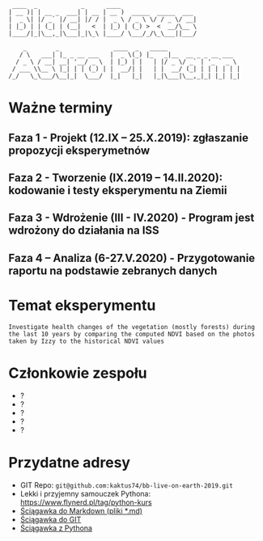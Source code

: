 ```
 ____  _            _      ____                     
| __ )| | __ _  ___| | __ | __ )  _____  _____  ___ 
|  _ \| |/ _` |/ __| |/ / |  _ \ / _ \ \/ / _ \/ __|
| |_) | | (_| | (__|   <  | |_) | (_) >  <  __/\__ \
|____/|_|\__,_|\___|_|\_\ |____/ \___/_/\_\___||___/
                                                    
    _        _               ____  _   _____                    
   / \   ___| |_ _ __ ___   |  _ \(_) |_   _|__  __ _ _ __ ___  
  / _ \ / __| __| '__/ _ \  | |_) | |   | |/ _ \/ _` | '_ ` _ \ 
 / ___ \\__ \ |_| | | (_) | |  __/| |   | |  __/ (_| | | | | | |
/_/   \_\___/\__|_|  \___/  |_|   |_|   |_|\___|\__,_|_| |_| |_|
```

# Ważne terminy

## Faza 1 - Projekt (12.IX – 25.X.2019): zgłaszanie propozycji eksperymetnów

## Faza 2 - Tworzenie (IX.2019 – 14.II.2020): kodowanie i testy eksperymentu na Ziemii

## Faza 3 - Wdrożenie (III - IV.2020) - Program jest wdrożony do działania na ISS

## Faza 4 – Analiza (6-27.V.2020) - Przygotowanie raportu na podstawie zebranych danych

# Temat eksperymentu

`Investigate health changes of the vegetation (mostly forests) during the last 10 years by comparing the computed NDVI based on the photos taken by Izzy to the historical NDVI values`


# Członkowie zespołu

- ?
- ?
- ?
- ?
- ?
   

# Przydatne adresy

 - GIT Repo: `git@github.com:kaktus74/bb-live-on-earth-2019.git`
- Lekki i przyjemny samouczek Pythona: <https://www.flynerd.pl/tag/python-kurs>
- [Ściągawka do Markdown (pliki *.md)](https://github.com/adam-p/markdown-here/wiki/Markdown-Cheatsheet)
- [Ściągawka do GIT](https://rogerdudler.github.io/git-guide/index.pl.html)
- [Ściągawka z Pythona](https://python101.readthedocs.io/pl/latest/podstawy/index.html)